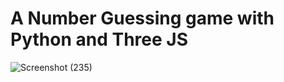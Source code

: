 # A Number Guessing game with Python and Three JS

![Screenshot (235)](https://github.com/DonGuillotine/django-3js-game/assets/89584431/e2fc829e-e20d-4d61-9b95-cc445283d261)

